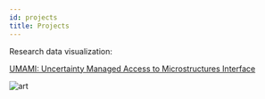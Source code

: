 ```yaml
---
id: projects
title: Projects
---
```


Research data visualization:

[UMAMI: Uncertainty Managed Access to Microstructures Interface](https://github.com/snigui/materials)

![art](./assets/art.png)
